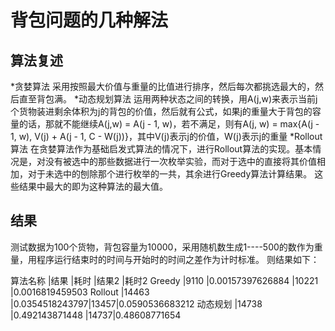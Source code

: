 #  背包问题的几种解法
## 算法复述
*贪婪算法 
采用按照最大价值与重量的比值进行排序，然后每次都挑选最大的，然后直至背包满。
*动态规划算法
运用两种状态之间的转换，用A(j,w)来表示当前j个货物装进剩余体积为j的背包的价值，然后就有公式，如果j的重量大于背包的容量的话，那就不能继续A(j,w) = A(j - 1, w)，若不满足，则有A(j, w) = max{A(j - 1, w), V(j) + A(j - 1, C - W(j))}，其中V(j)表示j的价值，W(j)表示j的重量
*Rollout算法
在贪婪算法作为基础启发式算法的情况下，进行Rollout算法的实现。基本情况是，对没有被选中的那些数据进行一次枚举实验，而对于选中的直接将其价值相加，对于未选中的刨除那个进行枚举的一共，其余进行Greedy算法计算结果。
这些结果中最大的即为这种算法的最大值。
##  结果
测试数据为100个货物，背包容量为10000，采用随机数生成1----500的数作为重量，用程序运行结束时的时间与开始时的时间之差作为计时标准。
则结果如下：
 
算法名称 |结果 |耗时 |结果2 |耗时2
Greedy |9110 |0.00157397626884 |10221 |0.0016819459503
Rollout |14463 |0.0354518243797|13457|0.0590536683212
动态规划 |14738 |0.492143871448 |14737|0.48608771654

